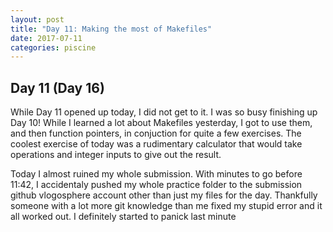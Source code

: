 ```yaml
---
layout: post
title: "Day 11: Making the most of Makefiles"
date: 2017-07-11
categories: piscine
---
```

## Day 11 (Day 16)
While Day 11 opened up today, I did not get to it. I was so busy finishing up Day 10! While I learned a lot about Makefiles yesterday, I got to use them, and then function pointers, in conjuction for quite a few exercises. The coolest exercise of today was a rudimentary calculator that would take operations and integer inputs to give out the result.

Today I almost ruined my whole submission. With minutes to go before 11:42, I accidentaly pushed my whole practice folder to the submission github vlogosphere account other than just my files for the day. Thankfully someone with a lot more git knowledge than me fixed my stupid error and it all worked out. I definitely started to panick last minute